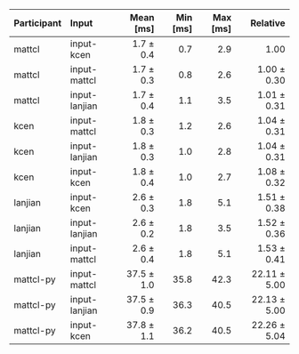 | Participant | Input | Mean [ms] | Min [ms] | Max [ms] | Relative |
|:---|:---|---:|---:|---:|---:|
| mattcl | input-kcen | 1.7 ± 0.4 | 0.7 | 2.9 | 1.00 |
| mattcl | input-mattcl | 1.7 ± 0.3 | 0.8 | 2.6 | 1.00 ± 0.30 |
| mattcl | input-lanjian | 1.7 ± 0.4 | 1.1 | 3.5 | 1.01 ± 0.31 |
| kcen | input-mattcl | 1.8 ± 0.3 | 1.2 | 2.6 | 1.04 ± 0.31 |
| kcen | input-lanjian | 1.8 ± 0.3 | 1.0 | 2.8 | 1.04 ± 0.31 |
| kcen | input-kcen | 1.8 ± 0.4 | 1.0 | 2.7 | 1.08 ± 0.32 |
| lanjian | input-kcen | 2.6 ± 0.3 | 1.8 | 5.1 | 1.51 ± 0.38 |
| lanjian | input-lanjian | 2.6 ± 0.2 | 1.8 | 3.5 | 1.52 ± 0.36 |
| lanjian | input-mattcl | 2.6 ± 0.4 | 1.8 | 5.1 | 1.53 ± 0.41 |
| mattcl-py | input-mattcl | 37.5 ± 1.0 | 35.8 | 42.3 | 22.11 ± 5.00 |
| mattcl-py | input-lanjian | 37.5 ± 0.9 | 36.3 | 40.5 | 22.13 ± 5.00 |
| mattcl-py | input-kcen | 37.8 ± 1.1 | 36.2 | 40.5 | 22.26 ± 5.04 |
